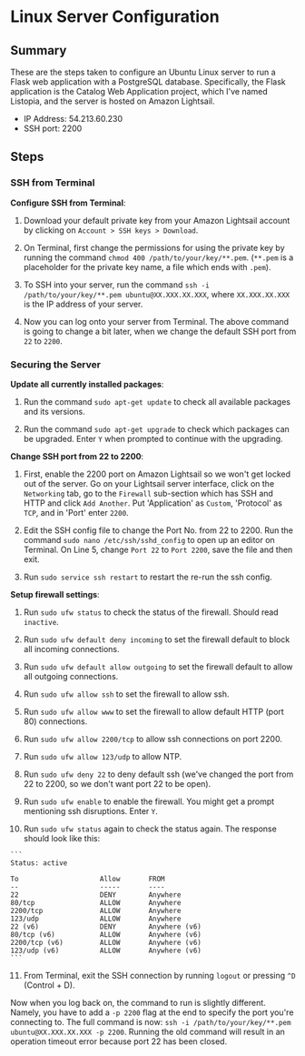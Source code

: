 # Linux Server Configuration

## Summary

These are the steps taken to configure an Ubuntu Linux server to run a Flask web application with a PostgreSQL database. Specifically, the Flask application is the Catalog Web Application project, which I've named Listopia, and the server is hosted on Amazon Lightsail.

- IP Address: 54.213.60.230
- SSH port: 2200


## Steps

### SSH from Terminal

**Configure SSH from Terminal**:
  1. Download your default private key from your Amazon Lightsail account by clicking on `Account > SSH keys > Download`.

  2. On Terminal, first change the permissions for using the private key by running the command `chmod 400 /path/to/your/key/**.pem`. (`**.pem` is a placeholder for the private key name, a file which ends with `.pem`).

  3. To SSH into your server, run the command `ssh -i /path/to/your/key/**.pem ubuntu@XX.XXX.XX.XXX`, where `XX.XXX.XX.XXX` is the IP address of your server.

  4. Now you can log onto your server from Terminal. The above command is going to change a bit later, when we change the default SSH port from `22` to `2200`.

### Securing the Server

**Update all currently installed packages**:
  1. Run the command `sudo apt-get update` to check all available packages and its versions.

  2. Run the command `sudo apt-get upgrade` to check which packages can be upgraded. Enter `Y` when prompted to continue with the upgrading.

**Change SSH port from 22 to 2200**:
  1. First, enable the 2200 port on Amazon Lightsail so we won't get locked out of the server. Go on your Lightsail server interface, click on the `Networking` tab, go to the `Firewall` sub-section which has SSH and HTTP and click `Add Another`. Put 'Application' as `Custom`, 'Protocol' as `TCP`, and in 'Port' enter `2200`.

  2. Edit the SSH config file to change the Port No. from 22 to 2200. Run the command `sudo nano /etc/ssh/sshd_config` to open up an editor on Terminal. On Line 5, change `Port 22` to `Port 2200`, save the file and then exit.

  3. Run `sudo service ssh restart` to restart the re-run the ssh config.

**Setup firewall settings**:
  1. Run `sudo ufw status` to check the status of the firewall. Should read `inactive`.

  2. Run `sudo ufw default deny incoming` to set the firewall default to block all incoming connections.

  3. Run `sudo ufw default allow outgoing` to set the firewall default to allow all outgoing connections.

  4. Run `sudo ufw allow ssh` to set the firewall to allow ssh.

  5. Run `sudo ufw allow www` to set the firewall to allow default HTTP (port 80) connections.

  6. Run `sudo ufw allow 2200/tcp` to allow ssh connections on port 2200.

  7. Run `sudo ufw allow 123/udp` to allow NTP.

  8. Run `sudo ufw deny 22` to deny default ssh (we've changed the port from 22 to 2200, so we don't want port 22 to be open).

  9. Run `sudo ufw enable` to enable the firewall. You might get a prompt mentioning ssh disruptions. Enter `Y`.

  10. Run `sudo ufw status` again to check the status again. The response should look like this:

    ```
    Status: active

    To                    Allow       FROM
    --                    -----       ----
    22                    DENY        Anywhere
    80/tcp                ALLOW       Anywhere
    2200/tcp              ALLOW       Anywhere
    123/udp               ALLOW       Anywhere
    22 (v6)               DENY        Anywhere (v6)
    80/tcp (v6)           ALLOW       Anywhere (v6)
    2200/tcp (v6)         ALLOW       Anywhere (v6)
    123/udp (v6)          ALLOW       Anywhere (v6)
    ```

  11. From Terminal, exit the SSH connection by running `logout` or pressing `^D` (Control + D).

  Now when you log back on, the command to run is slightly different. Namely, you have to add a `-p 2200` flag at the end to specify the port you're connecting to. The full command is now:
  `ssh -i /path/to/your/key/**.pem ubuntu@XX.XXX.XX.XXX -p 2200`. Running the old command will result in an operation timeout error because port 22 has been closed.
